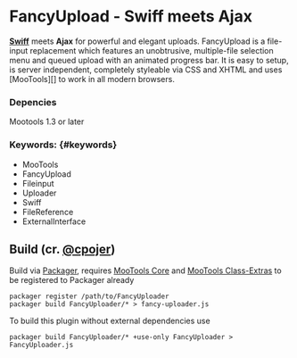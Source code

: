 FancyUpload - Swiff meets Ajax
========================

**[Swiff](http://www.adobe.com/products/flashplayer/)** meets **Ajax** for powerful and elegant uploads.
FancyUpload is a file-input replacement which features an unobtrusive, multiple-file selection
menu and queued upload with an animated progress bar. It is easy to setup, is server independent,
completely styleable via CSS and XHTML and uses [MooTools][] to work in all modern browsers.

### Depencies
  Mootools 1.3 or later

### Keywords: {#keywords}

- MooTools
- FancyUpload
- Fileinput
- Uploader
- Swiff
- FileReference
- ExternalInterface

Build (cr. [@cpojer](http://github.com/cpojer))
-----------------------------------------------

Build via [Packager](http://github.com/kamicane/packager), requires [MooTools Core](http://github.com/mootools/mootools-core) and [MooTools Class-Extras](http://github.com/cpojer/mootools-class-extras) to be registered to Packager already

	packager register /path/to/FancyUploader
	packager build FancyUploader/* > fancy-uploader.js

To build this plugin without external dependencies use

	packager build FancyUploader/* +use-only FancyUploader > FancyUploader.js
